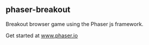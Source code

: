 ## phaser-breakout

Breakout browser game using the Phaser js framework.

Get started at www.phaser.io
